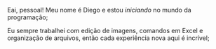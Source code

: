  Eai, pessoal! Meu nome é Diego e estou <em>iniciando</em> no mundo da programação; <br>
  
  Eu sempre trabalhei com edição de imagens, comandos em Excel e organização de arquivos,
  então cada experiência nova aqui é incrível;
  
<!---
DiegoR26/DiegoR26 is a ✨ special ✨ repository because its `README.md` (this file) appears on your GitHub profile.
You can click the Preview link to take a look at your changes.
--->
